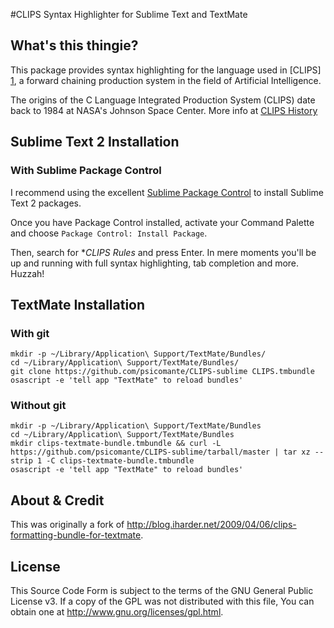 #CLIPS Syntax Highlighter for Sublime Text and TextMate

## What's this thingie?

This package provides syntax highlighting for the language used in [CLIPS] [1], a forward chaining production system in the field of Artificial Intelligence.

The origins of the C Language Integrated Production System (CLIPS) date back to 1984 at NASA's Johnson Space Center. More info at [CLIPS History](http://clipsrules.sourceforge.net/WhatIsCLIPS.html#History)

## Sublime Text 2 Installation

### With Sublime Package Control

I recommend using the excellent [Sublime Package Control](http://wbond.net/sublime_packages/package_control) to install Sublime Text 2 packages.

Once you have Package Control installed, activate your Command Palette and choose ```Package Control: Install Package```.

Then, search for **CLIPS Rules* and press Enter. In mere moments you'll be up and running with full syntax highlighting, tab completion and more. Huzzah!

## TextMate Installation

### With git

    mkdir -p ~/Library/Application\ Support/TextMate/Bundles/
    cd ~/Library/Application\ Support/TextMate/Bundles/
    git clone https://github.com/psicomante/CLIPS-sublime CLIPS.tmbundle
    osascript -e 'tell app "TextMate" to reload bundles'

### Without git
    mkdir -p ~/Library/Application\ Support/TextMate/Bundles
    cd ~/Library/Application\ Support/TextMate/Bundles
    mkdir clips-textmate-bundle.tmbundle && curl -L https://github.com/psicomante/CLIPS-sublime/tarball/master | tar xz --strip 1 -C clips-textmate-bundle.tmbundle
    osascript -e 'tell app "TextMate" to reload bundles'

## About & Credit
This was originally a fork of <http://blog.iharder.net/2009/04/06/clips-formatting-bundle-for-textmate>.

## License ##

This Source Code Form is subject to the terms of the GNU General Public License v3. 
If a copy of the GPL was not distributed with this file, You can obtain 
one at <http://www.gnu.org/licenses/gpl.html>.


[1]: http://clipsrules.sourceforge.net/
